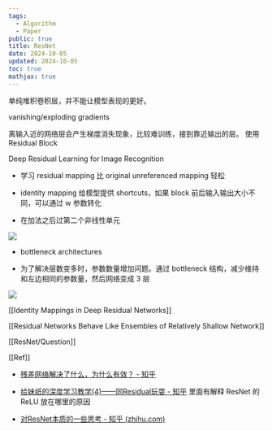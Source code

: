 ```yaml
---
tags:
  - Algorithm
  - Paper
public: true
title: ResNet
date: 2024-10-05
updated: 2024-10-05
toc: true
mathjax: true
---
```


单纯堆积卷积层，并不能让模型表现的更好。

vanishing/exploding gradients

离输入近的网络层会产生梯度消失现象，比较难训练，接到靠近输出的层。
使用 Residual Block

Deep Residual Learning for Image Recognition

  + 学习 residual mapping 比 original unreferenced mapping 轻松

  + identity mapping 给模型提供 shortcuts，如果 block 前后输入输出大小不同，可以通过 w 参数转化

  + 在加法之后过第二个非线性单元

![](https://media.xiang578.com//resnet.png)

  + bottleneck architectures

  + 为了解决层数变多时，参数数量增加问题。通过 bottleneck 结构，减少维持和左边相同的参数量，然后网络变成 3 层

![](https://media.xiang578.com//bottleneck-architectures.png)

[[Identity Mappings in Deep Residual Networks]]

[[Residual Networks Behave Like Ensembles of Relatively Shallow Network]]

[[ResNet/Question]]

[[Ref]]

  + [残差网络解决了什么，为什么有效？ - 知乎](https://zhuanlan.zhihu.com/p/80226180)

  + [给妹纸的深度学习教学(4)——同Residual玩耍 - 知乎](https://zhuanlan.zhihu.com/p/28413039) 里面有解释 ResNet 的 ReLU 放在哪里的原因

  + [对ResNet本质的一些思考 - 知乎 (zhihu.com)](https://zhuanlan.zhihu.com/p/60668529)
